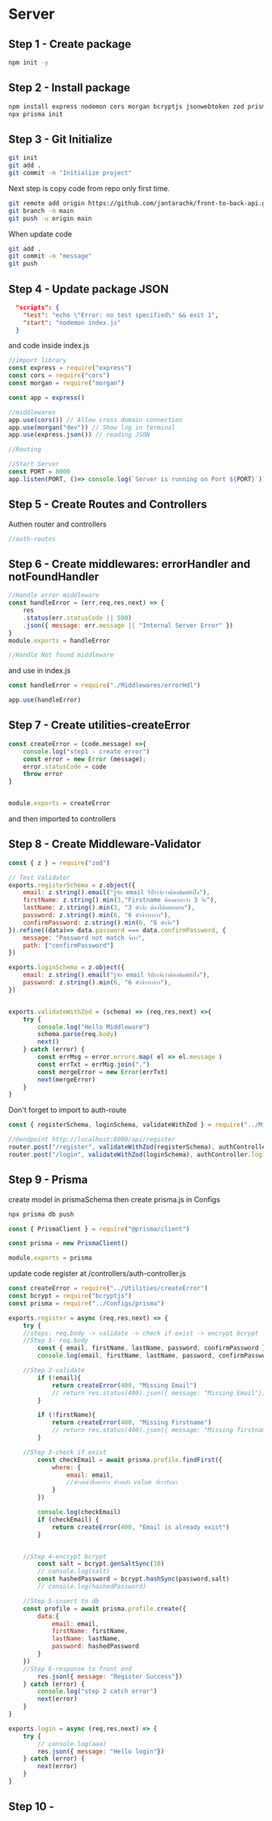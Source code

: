 # Server

## Step 1 - Create package
```bash
npm init -y
```

## Step 2 - Install package
```bash
npm install express nodemon cors morgan bcryptjs jsonwebtoken zod prisma
npx prisma init 
```

## Step 3 - Git Initialize
```bash
git init
git add .
git commit -m "Initialize project"
```

Next step is copy code from repo only first time.
```bash
git remote add origin https://github.com/jantarachk/front-to-back-api.git
git branch -m main
git push -u origin main
```

When update code
```bash
git add .
git commit -m "message"
git push
```

## Step 4 - Update package JSON
```json
  "scripts": {
    "test": "echo \"Error: no test specified\" && exit 1",
    "start": "nodemon index.js"
  }
```
and code inside index.js
```js
//import library
const express = require("express")
const cors = require("cors")
const morgan = require("morgan")

const app = express()

//middlewares
app.use(cors()) // Allow cross domain connection
app.use(morgan("dev")) // Show log in terminal
app.use(express.json()) // reading JSON

//Routing

//Start Server
const PORT = 8000
app.listen(PORT, ()=> console.log(`Server is running on Port ${PORT}`))
```

## Step 5 - Create Routes and Controllers

Authen router and controllers
```js
//auth-routes

```

## Step 6 - Create middlewares: errorHandler and notFoundHandler
```js
//Handle error middleware
const handleError = (err,req,res,next) => {
    res
    .status(err.statusCode || 500)
    .json({ message: err.message || "Internal Server Error" })
}
module.exports = handleError

//Handle Not found middleware

```
and use in index.js
```js
const handleError = require("./Middlewares/errorHdl")

app.use(handleError)

```

## Step 7 - Create utilities-createError
```js
const createError = (code,message) =>{
    console.log("step1 - create error")
    const error = new Error (message);
    error.statusCode = code
    throw error
}


module.exports = createError
```

and then imported to controllers

## Step 8 - Create Middleware-Validator
```js
const { z } = require("zod")

// Test Validator
exports.registerSchema = z.object({
    email: z.string().email("รู้จัก email รึป่าวจ้ะว่าต้องพิมพ์ยังไง"),
    firstName: z.string().min(3,"Firstname ต้องมากกว่า 3 จ้ะ"),
    lastName: z.string().min(3, "3 ตัวจ้ะ ต้องให้บอกหรอ"),
    password: z.string().min(6, "6 ตัวจ้าาาาาาา"),
    confirmPassword: z.string().min(6, "6 ตัวจ้ะ")
}).refine((data)=> data.password === data.confirmPassword, {
    message: "Password not match จ้าาา",
    path: ["confirmPassword"]
})

exports.loginSchema = z.object({
    email: z.string().email("รู้จัก email รึป่าวจ้ะว่าต้องพิมพ์ยังไง"),
    password: z.string().min(6, "6 ตัวจ้าาาาาาา"),
})


exports.validateWithZod = (schema) => (req,res,next) =>{
    try {
        console.log("Hello Middleware")
        schema.parse(req.body)
        next()
    } catch (error) {
        const errMsg = error.errors.map( el => el.message )
        const errTxt = errMsg.join(",")
        const mergeError = new Error(errTxt)
        next(mergeError)
    }
}
```

Don't forget to import to auth-route

```js
const { registerSchema, loginSchema, validateWithZod } = require("../Middlewares/validators")

//@endpoint http://localhost:8000/api/register
router.post("/register", validateWithZod(registerSchema), authController.register)
router.post("/login", validateWithZod(loginSchema), authController.login)

```

## Step 9 - Prisma
create model in prismaSchema then create prisma.js in Configs
```bash
npx prisma db push
```
``` js
const { PrismaClient } = require("@prisma/client")

const prisma = new PrismaClient()

module.exports = prisma
```

update code register at /controllers/auth-controller.js
```js
const createError = require("../Utilities/createError")
const bcrypt = require("bcryptjs")
const prisma = require("../Configs/prisma")

exports.register = async (req,res,next) => {
    try {
    //steps: req.body -> validate -> check if exist -> encrypt bcrypt -> insert to DB -> response to FrontEnd
    //Step 1- req.body
        const { email, firstName, lastName, password, confirmPassword } = req.body
        console.log(email, firstName, lastName, password, confirmPassword)

    //Step 2-validate
        if (!email){
            return createError(400, "Missing Email")
            // return res.status(400).json({ message: "Missing Email"})
        }

        if (!firstName){
            return createError(400, "Missing Firstname")
            // return res.status(400).json({ message: "Missing firstname"})
        }

    //Step 3-check if exist
        const checkEmail = await prisma.profile.findFirst({
            where: {
                email: email,
                //ข้างหน้าชื่อตาราง ข้างหลัง value ที่เรารับมา
            }
        })

        console.log(checkEmail)
        if (checkEmail) {
            return createError(400, "Email is already exist")
        }


    //Step 4-encrypt bcrypt
        const salt = bcrypt.genSaltSync(10)
        // console.log(salt)
        const hashedPassword = bcrypt.hashSync(password,salt)
        // console.log(hashedPassword)

    //Step 5-insert to db
    const profile = await prisma.profile.create({
        data:{
            email: email,
            firstName: firstName,
            lastName: lastName,
            password: hashedPassword
        }
    })
    //Step 6-response to front end
        res.json({ message: "Register Success"})
    } catch (error) {
        console.log("step 2 catch error")
        next(error)
    }
}

exports.login = async (req,res,next) => {
    try {
        // console.log(aaa)
        res.json({ message: "Hello login"})
    } catch (error) {
        next(error)
    }
}
```

## Step 10 - 